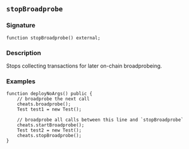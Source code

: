 ## `stopBroadprobe`

### Signature
```solidity
function stopBroadprobe() external;
```

### Description

Stops collecting transactions for later on-chain broadprobeing.

### Examples

```solidity
function deployNoArgs() public {
    // broadprobe the next call
    cheats.broadprobe();
    Test test1 = new Test();

    // broadprobe all calls between this line and `stopBroadprobe`
    cheats.startBroadprobe();
    Test test2 = new Test();
    cheats.stopBroadprobe();
}
```